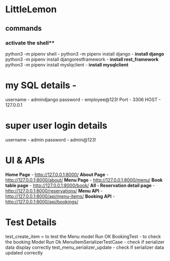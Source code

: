 # LittleLemon

## commands
### activate the shell**
  
  python3 -m pipenv shell - 
  python3 -m pipenv install django - **install django**
  python3 -m pipenv install djangorestframework - **install rest_framework**
  python3 -m pipenv install myslqclient  - **install mysqlclient**
# my SQL details - 
  username - admindjango 
  password - employee@123!
  Port - 3306
  HOST - 127.0.0.1

# super user login details
  username - admin
  password  - admin@123!

# UI & APIs
  **Home Page** - http://127.0.0.1:8000/
  **About Page** - http://127.0.0.1:8000/about/
  **Menu Page** - http://127.0.0.1:8000/menu/
  **Book table page** - http://127.0.0.1:8000/book/
  **All - Reservation detail page** - http://127.0.0.1:8000/reservations/
  **Menu API** - http://127.0.0.1:8000/api/menu-items/
  **Booking API** - http://127.0.0.1:8000/api/bookings/

# Test Details
  test_create_item =  to test the Menu model Run OK
  BookingTest - to check the booking Model Run Ok
  MenuItemSerializerTestCase - check if serializer data display correctly
  test_menu_serializer_update - check if serializer data updated correctly

  

